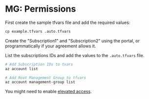 # MG: Permissions

First create the sample tfvars file and add the required values:

```sh
cp example.tfvars .auto.tfvars
```

Create the "Subscription1" and "Subscription2" using the portal, or programmatically if your agreement allows it.

List the subscriptions IDs and add the values to the `.auto.tfvars` file.

```bash
# Add Subscription IDs to tvars
az account list

# Add Root Management Group to tfvars
az account management-group list
```

You might need to enable [elevated access][1].

[1]: https://docs.microsoft.com/en-us/azure/role-based-access-control/elevate-access-global-admin
